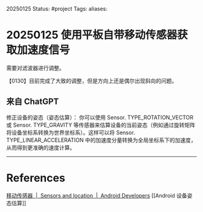 20250125
Status: #project 
Tags: 
aliases: 
# 20250125 使用平板自带移动传感器获取加速度信号

需要对滤波器进行调整。
	
【0130】目前完成了大致的调整，但是方向上还是偶尔出现斜向的问题。




## 来自 ChatGPT
修正设备的姿态（姿态估算）：
你可以使用 Sensor. TYPE_ROTATION_VECTOR 或 Sensor. TYPE_GRAVITY 等传感器来估算设备的当前姿态（例如通过旋转矩阵将设备坐标系转换为世界坐标系）。这样可以将 Sensor. TYPE_LINEAR_ACCELERATION 中的加速度分量转换为全局坐标系下的加速度，从而得到更准确的速度计算。

---
# References
[移动传感器  \|  Sensors and location  \|  Android Developers](https://developer.android.google.cn/develop/sensors-and-location/sensors/sensors_motion?hl=zh-cn#kotlin)
[[Android 设备姿态估算]]
